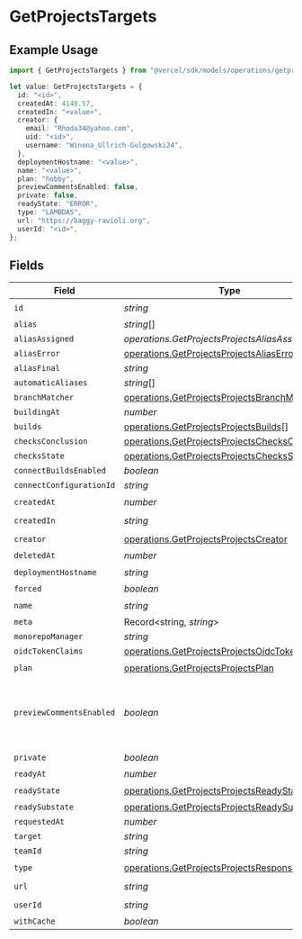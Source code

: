 # GetProjectsTargets

## Example Usage

```typescript
import { GetProjectsTargets } from "@vercel/sdk/models/operations/getprojects.js";

let value: GetProjectsTargets = {
  id: "<id>",
  createdAt: 4148.57,
  createdIn: "<value>",
  creator: {
    email: "Rhoda34@yahoo.com",
    uid: "<id>",
    username: "Winona_Ullrich-Gulgowski24",
  },
  deploymentHostname: "<value>",
  name: "<value>",
  plan: "hobby",
  previewCommentsEnabled: false,
  private: false,
  readyState: "ERROR",
  type: "LAMBDAS",
  url: "https://baggy-ravioli.org",
  userId: "<id>",
};
```

## Fields

| Field                                                                                                            | Type                                                                                                             | Required                                                                                                         | Description                                                                                                      | Example                                                                                                          |
| ---------------------------------------------------------------------------------------------------------------- | ---------------------------------------------------------------------------------------------------------------- | ---------------------------------------------------------------------------------------------------------------- | ---------------------------------------------------------------------------------------------------------------- | ---------------------------------------------------------------------------------------------------------------- |
| `id`                                                                                                             | *string*                                                                                                         | :heavy_check_mark:                                                                                               | N/A                                                                                                              |                                                                                                                  |
| `alias`                                                                                                          | *string*[]                                                                                                       | :heavy_minus_sign:                                                                                               | N/A                                                                                                              |                                                                                                                  |
| `aliasAssigned`                                                                                                  | *operations.GetProjectsProjectsAliasAssigned*                                                                    | :heavy_minus_sign:                                                                                               | N/A                                                                                                              |                                                                                                                  |
| `aliasError`                                                                                                     | [operations.GetProjectsProjectsAliasError](../../models/operations/getprojectsprojectsaliaserror.md)             | :heavy_minus_sign:                                                                                               | N/A                                                                                                              |                                                                                                                  |
| `aliasFinal`                                                                                                     | *string*                                                                                                         | :heavy_minus_sign:                                                                                               | N/A                                                                                                              |                                                                                                                  |
| `automaticAliases`                                                                                               | *string*[]                                                                                                       | :heavy_minus_sign:                                                                                               | N/A                                                                                                              |                                                                                                                  |
| `branchMatcher`                                                                                                  | [operations.GetProjectsProjectsBranchMatcher](../../models/operations/getprojectsprojectsbranchmatcher.md)       | :heavy_minus_sign:                                                                                               | N/A                                                                                                              |                                                                                                                  |
| `buildingAt`                                                                                                     | *number*                                                                                                         | :heavy_minus_sign:                                                                                               | N/A                                                                                                              |                                                                                                                  |
| `builds`                                                                                                         | [operations.GetProjectsProjectsBuilds](../../models/operations/getprojectsprojectsbuilds.md)[]                   | :heavy_minus_sign:                                                                                               | N/A                                                                                                              |                                                                                                                  |
| `checksConclusion`                                                                                               | [operations.GetProjectsProjectsChecksConclusion](../../models/operations/getprojectsprojectschecksconclusion.md) | :heavy_minus_sign:                                                                                               | N/A                                                                                                              |                                                                                                                  |
| `checksState`                                                                                                    | [operations.GetProjectsProjectsChecksState](../../models/operations/getprojectsprojectschecksstate.md)           | :heavy_minus_sign:                                                                                               | N/A                                                                                                              |                                                                                                                  |
| `connectBuildsEnabled`                                                                                           | *boolean*                                                                                                        | :heavy_minus_sign:                                                                                               | N/A                                                                                                              |                                                                                                                  |
| `connectConfigurationId`                                                                                         | *string*                                                                                                         | :heavy_minus_sign:                                                                                               | N/A                                                                                                              |                                                                                                                  |
| `createdAt`                                                                                                      | *number*                                                                                                         | :heavy_check_mark:                                                                                               | N/A                                                                                                              |                                                                                                                  |
| `createdIn`                                                                                                      | *string*                                                                                                         | :heavy_check_mark:                                                                                               | N/A                                                                                                              |                                                                                                                  |
| `creator`                                                                                                        | [operations.GetProjectsProjectsCreator](../../models/operations/getprojectsprojectscreator.md)                   | :heavy_check_mark:                                                                                               | N/A                                                                                                              |                                                                                                                  |
| `deletedAt`                                                                                                      | *number*                                                                                                         | :heavy_minus_sign:                                                                                               | N/A                                                                                                              |                                                                                                                  |
| `deploymentHostname`                                                                                             | *string*                                                                                                         | :heavy_check_mark:                                                                                               | N/A                                                                                                              |                                                                                                                  |
| `forced`                                                                                                         | *boolean*                                                                                                        | :heavy_minus_sign:                                                                                               | N/A                                                                                                              |                                                                                                                  |
| `name`                                                                                                           | *string*                                                                                                         | :heavy_check_mark:                                                                                               | N/A                                                                                                              |                                                                                                                  |
| `meta`                                                                                                           | Record<string, *string*>                                                                                         | :heavy_minus_sign:                                                                                               | N/A                                                                                                              |                                                                                                                  |
| `monorepoManager`                                                                                                | *string*                                                                                                         | :heavy_minus_sign:                                                                                               | N/A                                                                                                              |                                                                                                                  |
| `oidcTokenClaims`                                                                                                | [operations.GetProjectsProjectsOidcTokenClaims](../../models/operations/getprojectsprojectsoidctokenclaims.md)   | :heavy_minus_sign:                                                                                               | N/A                                                                                                              |                                                                                                                  |
| `plan`                                                                                                           | [operations.GetProjectsProjectsPlan](../../models/operations/getprojectsprojectsplan.md)                         | :heavy_check_mark:                                                                                               | N/A                                                                                                              |                                                                                                                  |
| `previewCommentsEnabled`                                                                                         | *boolean*                                                                                                        | :heavy_minus_sign:                                                                                               | Whether or not preview comments are enabled for the deployment                                                   | false                                                                                                            |
| `private`                                                                                                        | *boolean*                                                                                                        | :heavy_check_mark:                                                                                               | N/A                                                                                                              |                                                                                                                  |
| `readyAt`                                                                                                        | *number*                                                                                                         | :heavy_minus_sign:                                                                                               | N/A                                                                                                              |                                                                                                                  |
| `readyState`                                                                                                     | [operations.GetProjectsProjectsReadyState](../../models/operations/getprojectsprojectsreadystate.md)             | :heavy_check_mark:                                                                                               | N/A                                                                                                              |                                                                                                                  |
| `readySubstate`                                                                                                  | [operations.GetProjectsProjectsReadySubstate](../../models/operations/getprojectsprojectsreadysubstate.md)       | :heavy_minus_sign:                                                                                               | N/A                                                                                                              |                                                                                                                  |
| `requestedAt`                                                                                                    | *number*                                                                                                         | :heavy_minus_sign:                                                                                               | N/A                                                                                                              |                                                                                                                  |
| `target`                                                                                                         | *string*                                                                                                         | :heavy_minus_sign:                                                                                               | N/A                                                                                                              |                                                                                                                  |
| `teamId`                                                                                                         | *string*                                                                                                         | :heavy_minus_sign:                                                                                               | N/A                                                                                                              |                                                                                                                  |
| `type`                                                                                                           | [operations.GetProjectsProjectsResponseType](../../models/operations/getprojectsprojectsresponsetype.md)         | :heavy_check_mark:                                                                                               | N/A                                                                                                              |                                                                                                                  |
| `url`                                                                                                            | *string*                                                                                                         | :heavy_check_mark:                                                                                               | N/A                                                                                                              |                                                                                                                  |
| `userId`                                                                                                         | *string*                                                                                                         | :heavy_check_mark:                                                                                               | N/A                                                                                                              |                                                                                                                  |
| `withCache`                                                                                                      | *boolean*                                                                                                        | :heavy_minus_sign:                                                                                               | N/A                                                                                                              |                                                                                                                  |